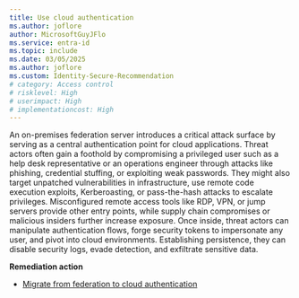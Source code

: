 ```yaml
---
title: Use cloud authentication 
ms.author: joflore
author: MicrosoftGuyJFlo
ms.service: entra-id
ms.topic: include
ms.date: 03/05/2025
ms.author: joflore
ms.custom: Identity-Secure-Recommendation
# category: Access control
# risklevel: High
# userimpact: High
# implementationcost: High
---
```

An on-premises federation server introduces a critical attack surface by serving as a central authentication point for cloud applications. Threat actors often gain a foothold by compromising a privileged user such as a help desk representative or an operations engineer through attacks like phishing, credential stuffing, or exploiting weak passwords. They might also target unpatched vulnerabilities in infrastructure, use remote code execution exploits, Kerberoasting, or pass-the-hash attacks to escalate privileges. Misconfigured remote access tools like RDP, VPN, or jump servers provide other entry points, while supply chain compromises or malicious insiders further increase exposure. Once inside, threat actors can manipulate authentication flows, forge security tokens to impersonate any user, and pivot into cloud environments. Establishing persistence, they can disable security logs, evade detection, and exfiltrate sensitive data.

**Remediation action**

- [Migrate from federation to cloud authentication](/entra/identity/hybrid/connect/migrate-from-federation-to-cloud-authentication)
